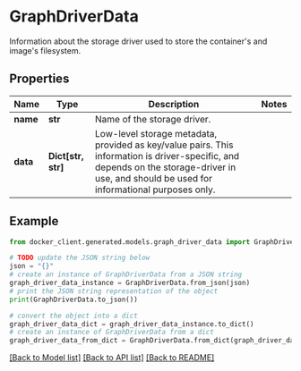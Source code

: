 # GraphDriverData

Information about the storage driver used to store the container's and image's filesystem. 

## Properties

Name | Type | Description | Notes
------------ | ------------- | ------------- | -------------
**name** | **str** | Name of the storage driver. | 
**data** | **Dict[str, str]** | Low-level storage metadata, provided as key/value pairs.  This information is driver-specific, and depends on the storage-driver in use, and should be used for informational purposes only.  | 

## Example

```python
from docker_client.generated.models.graph_driver_data import GraphDriverData

# TODO update the JSON string below
json = "{}"
# create an instance of GraphDriverData from a JSON string
graph_driver_data_instance = GraphDriverData.from_json(json)
# print the JSON string representation of the object
print(GraphDriverData.to_json())

# convert the object into a dict
graph_driver_data_dict = graph_driver_data_instance.to_dict()
# create an instance of GraphDriverData from a dict
graph_driver_data_from_dict = GraphDriverData.from_dict(graph_driver_data_dict)
```
[[Back to Model list]](../README.md#documentation-for-models) [[Back to API list]](../README.md#documentation-for-api-endpoints) [[Back to README]](../README.md)


